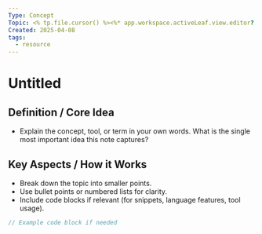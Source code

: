 ```yaml
---
Type: Concept
Topic: <% tp.file.cursor() %><%* app.workspace.activeLeaf.view.editor?.focus(); %>
Created: 2025-04-08
tags:
  - resource
---
```


# Untitled

## Definition / Core Idea

*   Explain the concept, tool, or term in your own words. What is the single most important idea this note captures?

## Key Aspects / How it Works

*   Break down the topic into smaller points.
*   Use bullet points or numbered lists for clarity.
*   Include code blocks if relevant (for snippets, language features, tool usage).
```javascript
// Example code block if needed